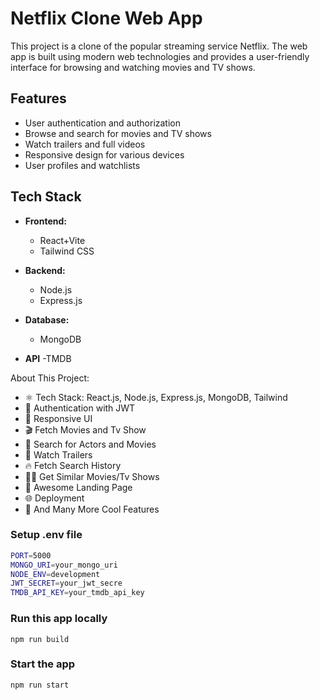 # Netflix Clone Web App

This project is a clone of the popular streaming service Netflix. The web app is built using modern web technologies and provides a user-friendly interface for browsing and watching movies and TV shows.

## Features

- User authentication and authorization
- Browse and search for movies and TV shows
- Watch trailers and full videos
- Responsive design for various devices
- User profiles and watchlists

## Tech Stack

- **Frontend:**
  - React+Vite
  - Tailwind CSS

- **Backend:**
  - Node.js
  - Express.js

- **Database:**
  - MongoDB
- **API**
  -TMDB


About This Project:

-   ⚛️ Tech Stack: React.js, Node.js, Express.js, MongoDB, Tailwind
-   🔐 Authentication with JWT
-   📱 Responsive UI
-   🎬 Fetch Movies and Tv Show
-   🔎 Search for Actors and Movies
-   🎥 Watch Trailers
-   🔥 Fetch Search History
-   🐱‍👤 Get Similar Movies/Tv Shows
-   💙 Awesome Landing Page
-   🌐 Deployment
-   🚀 And Many More Cool Features


### Setup .env file

```bash
PORT=5000
MONGO_URI=your_mongo_uri
NODE_ENV=development
JWT_SECRET=your_jwt_secre
TMDB_API_KEY=your_tmdb_api_key
```

### Run this app locally

```shell
npm run build
```

### Start the app

```shell
npm run start
```

